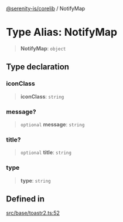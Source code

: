 [@serenity-is/corelib](../README.md) / NotifyMap

# Type Alias: NotifyMap

> **NotifyMap**: `object`

## Type declaration

### iconClass

> **iconClass**: `string`

### message?

> `optional` **message**: `string`

### title?

> `optional` **title**: `string`

### type

> **type**: `string`

## Defined in

[src/base/toastr2.ts:52](https://github.com/serenity-is/serenity/blob/master/packages/corelib/src/base/toastr2.ts#L52)
